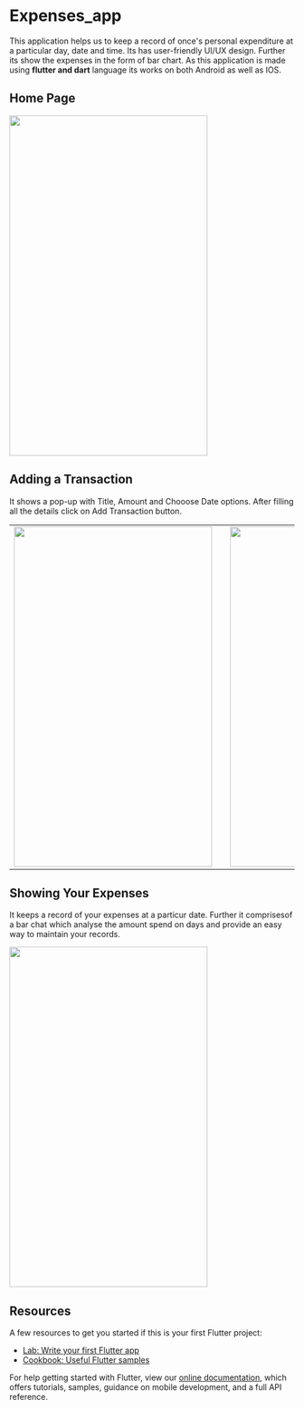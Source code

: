 # Expenses_app

This application helps us to keep a record of once's personal expenditure at a particular day, date and time. Its has user-friendly UI/UX design. Further its show the expenses in the form of bar chart. As this application is made using <b>flutter and dart</b> language its works on both Android as well as IOS.

## Home Page

<img src="https://user-images.githubusercontent.com/59620828/106498842-d5ab6500-64e5-11eb-8775-a9c2f0380ea4.jpg" width="350" height="600"></img>

## Adding a Transaction
It shows a pop-up with Title, Amount and Chooose Date options. After filling all the details click on Add Transaction button.

<table><tr><td><img src="https://user-images.githubusercontent.com/59620828/106500691-202de100-64e8-11eb-8765-dce87e31c601.jpg" width="350" height="600"></img><td>

<td><img src="https://user-images.githubusercontent.com/59620828/106500795-4489bd80-64e8-11eb-9d67-d381f27d0712.jpg" width="350" height="600"></img></td>

<td><img src="https://user-images.githubusercontent.com/59620828/106500898-5f5c3200-64e8-11eb-8235-35298de3f8bd.jpg" width="350" height="600"></img></td></tr></table>

## Showing Your Expenses

It keeps a record of your expenses at a particur date. Further it comprisesof a bar chat which analyse the amount spend on days and provide an easy way to maintain your records.

<img src="https://user-images.githubusercontent.com/59620828/106502804-d7c3f280-64ea-11eb-8123-fb45b5d63bcc.jpg" width="350" height="600"></img>

## Resources


A few resources to get you started if this is your first Flutter project:

- [Lab: Write your first Flutter app](https://flutter.dev/docs/get-started/codelab)
- [Cookbook: Useful Flutter samples](https://flutter.dev/docs/cookbook)

For help getting started with Flutter, view our
[online documentation](https://flutter.dev/docs), which offers tutorials,
samples, guidance on mobile development, and a full API reference.

